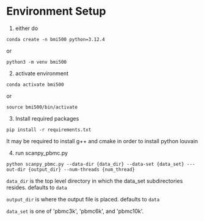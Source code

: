 # Environment Setup

1. either do 
```
conda create -n bmi500 python=3.12.4
```

or 

```
python3 -m venv bmi500
```

2. activate environment
```
conda activate bmi500
```

or 

```
source bmi500/bin/activate
```

3. Install required packages
```
pip install -r requirements.txt
```

It may be required to install g++ and cmake in order to install python louvain


4. run scanpy_pbmc.py
```
python scanpy_pbmc.py --data-dir {data_dir} --data-set {data_set} ---out-dir {output_dir} --num-threads {num_thread}
```

`data_dir` is the top level directory in which the data_set subdirectories resides.  defaults to `data`

`output_dir` is where the output file is placed. defaults to `data`

`data_set` is one of 'pbmc3k', 'pbmc6k', and 'pbmc10k'.

